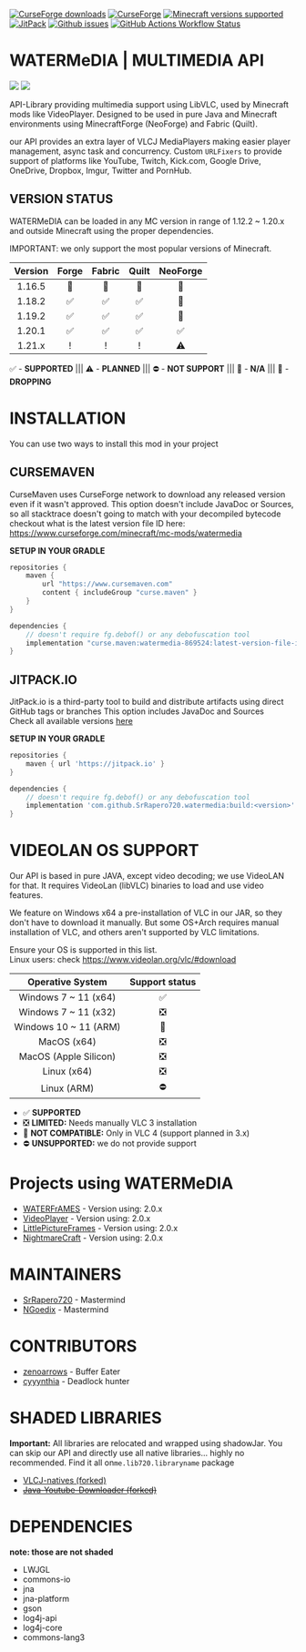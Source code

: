 [![CurseForge downloads](https://cf.way2muchnoise.eu/watermedia.svg?badge_style=for_the_badge)](https://www.curseforge.com/minecraft/mc-mods/watermedia)
[![CurseForge](https://img.shields.io/curseforge/v/869524?style=for-the-badge&label=curseforge&labelColor=%232d2d2d&color=%23e04e14&link=https%3A%2F%2Fwww.curseforge.com%2Fminecraft%2Fmc-mods%2Fwatermedia%2Ffiles)](https://www.curseforge.com/minecraft/mc-mods/watermedia/files)
[![Minecraft versions supported](https://cf.way2muchnoise.eu/versions/Supports_watermedia_all.svg?badge_style=for_the_badge)](https://www.curseforge.com/minecraft/mc-mods/watermedia/files)
[![JitPack](https://img.shields.io/jitpack/version/com.github.SrRapero720/watermedia?style=for-the-badge&label=JITPACK&color=34495e&link=https%3A%2F%2Fjitpack.io%2F%23SrRapero720%2Fwatermedia)](https://jitpack.io/#SrRapero720/watermedia)
[![Github issues](https://img.shields.io/github/issues/SrRapero720/watermedia?style=for-the-badge&logo=github)](https://github.com/SrRapero720/watermedia)
[![GitHub Actions Workflow Status](https://img.shields.io/github/actions/workflow/status/SrRapero720/watermedia/gradle.yml?branch=master&event=push&style=for-the-badge&logo=github)](https://github.com/SrRapero720/watermedia)

# WATERMeDIA | MULTIMEDIA API
[![](https://dcbadge.vercel.app/api/server/cuYAzzZ)](https://discord.gg/cuYAzzZ)
[![](https://dcbadge.vercel.app/api/server/453QZ749U4)](https://discord.gg/453QZ749U4)

API-Library providing multimedia support using LibVLC, used by Minecraft mods like VideoPlayer.
Designed to be used in pure Java and Minecraft environments using MinecraftForge (NeoForge) and Fabric (Quilt).

our API provides an extra layer of VLCJ MediaPlayers making easier player management,
async task and concurrency.
Custom ``URLFixers`` to provide support of platforms like YouTube, Twitch,
Kick.com, Google Drive, OneDrive, Dropbox, Imgur, Twitter and PornHub.

## VERSION STATUS
WATERMeDIA can be loaded in any MC version in range of 1.12.2 ~ 1.20.x and
outside Minecraft using the proper dependencies.

IMPORTANT: we only support the most popular versions of Minecraft.

| Version | Forge | Fabric | Quilt | NeoForge |
|:-------:|:-----:|:------:|:-----:|:--------:|
| 1.16.5  |  🚨   |   🚨   |  🚨   |    🚫    |
| 1.18.2  |   ✅   |   ✅    |   ✅   |    🚫    |
| 1.19.2  |   ✅   |   ✅    |   ✅   |    🚫    |
| 1.20.1  |   ✅   |   ✅    |   ✅   |    ✅     |
| 1.21.x  |   !   |   !    |   !   |    ⚠     |

✅ - **SUPPORTED** ||| ⚠ - **PLANNED** ||| ⛔ - **NOT SUPPORT** ||| 🚫 - **N/A** ||| 🚨 - **DROPPING**

# INSTALLATION
You can use two ways to install this mod in your project

## CURSEMAVEN
CurseMaven uses CurseForge network to download 
any released version even if it wasn't approved.
This option doesn't include JavaDoc or Sources, 
so all stacktrace doesn't going to match with your decompiled bytecode
checkout what is the latest version file ID here: https://www.curseforge.com/minecraft/mc-mods/watermedia

**SETUP IN YOUR GRADLE**
```gradle
repositories {
    maven {
        url "https://www.cursemaven.com"
        content { includeGroup "curse.maven" }
    }
}

dependencies {
    // doesn't require fg.debof() or any debofuscation tool
    implementation "curse.maven:watermedia-869524:latest-version-file-id"
}
```

## JITPACK.IO
JitPack.io is a third-party tool to build and distribute artifacts
using direct GitHub tags or branches
This option includes JavaDoc and Sources <br>
Check all available versions [here](https://github.com/SrRapero720/watermedia/tags)

**SETUP IN YOUR GRADLE**
```gradle
repositories {
    maven { url 'https://jitpack.io' }
}

dependencies {
    // doesn't require fg.debof() or any debofuscation tool
    implementation 'com.github.SrRapero720.watermedia:build:<version>'
}
```

# VIDEOLAN OS SUPPORT
Our API is based in pure JAVA, except video decoding; we use VideoLAN for that.
It requires VideoLan (libVLC) binaries to load and use video features.

We feature on Windows x64 a pre-installation of VLC in our JAR, 
so they don't have to download it manually. 
But some OS+Arch requires manual installation of VLC, 
and others aren't supported by VLC limitations.

Ensure your OS is supported in this list.<br>
Linux users: check https://www.videolan.org/vlc/#download

|   Operative System    | Support status |
|:---------------------:|:--------------:|
| Windows 7 ~ 11 (x64)  |       ✅        |
| Windows 7 ~ 11 (x32)  |       ❎        |
| Windows 10 ~ 11 (ARM) |       🚫       |
|      MacOS (x64)      |       ❎        |
| MacOS (Apple Silicon) |       ❎        |
|      Linux (x64)      |       ❎        |
|      Linux (ARM)      |       ⛔        |

- ✅ **SUPPORTED**
- ❎ **LIMITED:** Needs manually VLC 3 installation
- 🚫 **NOT COMPATIBLE:** Only in VLC 4 (support planned in 3.x)
- ⛔ **UNSUPPORTED:** we do not provide support

# Projects using WATERMeDIA
- [WATERFrAMES](https://www.curseforge.com/minecraft/mc-mods/waterframes) - Version using: 2.0.x
- [VideoPlayer](https://www.curseforge.com/minecraft/mc-mods/video-player) - Version using: 2.0.x
- [LittlePictureFrames](https://www.curseforge.com/minecraft/mc-mods/littleframes) - Version using: 2.0.x
- [NightmareCraft](https://www.curseforge.com/minecraft/modpacks/nightmare-craft-chapter-1) - Version using: 2.0.x

# MAINTAINERS
- [SrRapero720](https://github.com/SrRapero720) - Mastermind
- [NGoedix](https://github.com/NGoedix) - Mastermind

# CONTRIBUTORS
- [zenoarrows](https://github.com/ZenoArrows) - Buffer Eater
- [cyyynthia](https://github.com/cyyynthia) - Deadlock hunter

# SHADED LIBRARIES
**Important:** All libraries are relocated and wrapped using shadowJar. You can skip our API and directly use
all native libraries... highly no recommended. Find it all on``me.lib720.libraryname`` package
- [VLCJ-natives (forked)](https://github.com/caprica/vlcj-natives/tree/vlcj-4.x)
- ~~[Java-Youtube-Downloader (forked)](https://github.com/sealedtx/java-youtube-downloader)~~

# DEPENDENCIES
**note: those are not shaded**
- LWJGL
- commons-io
- jna
- jna-platform
- gson
- log4j-api
- log4j-core
- commons-lang3